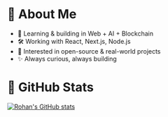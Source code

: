 # 💫 About Me
- 🌱 Learning & building in Web + AI + Blockchain  
- 🛠️ Working with React, Next.js, Node.js  
- 🎯 Interested in open-source & real-world projects  
- ✨ Always curious, always building  

# 🔵 GitHub Stats
[![Rohan's GitHub stats](https://github-readme-stats.vercel.app/api?username=rohanshrma222&hide=stars&theme=holi)](https://github.com/anuraghazra/github-readme-stats)
